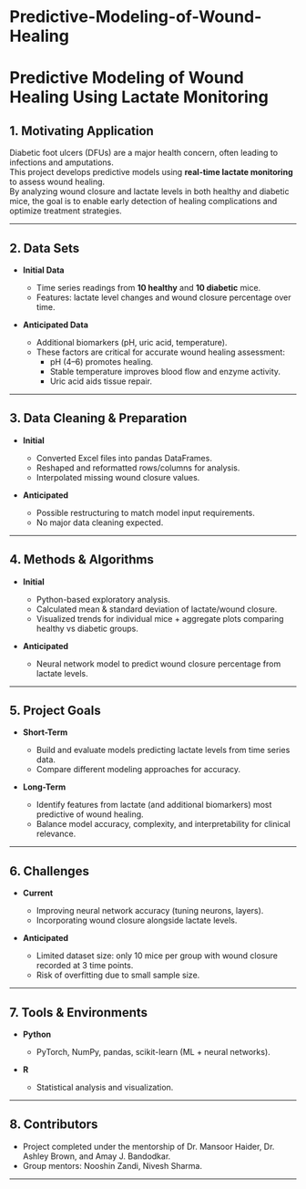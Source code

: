 # Predictive-Modeling-of-Wound-Healing
# Predictive Modeling of Wound Healing Using Lactate Monitoring

## 1. Motivating Application
Diabetic foot ulcers (DFUs) are a major health concern, often leading to infections and amputations.  
This project develops predictive models using **real-time lactate monitoring** to assess wound healing.  
By analyzing wound closure and lactate levels in both healthy and diabetic mice, the goal is to enable early detection of healing complications and optimize treatment strategies.

---

## 2. Data Sets

- **Initial Data**  
  - Time series readings from **10 healthy** and **10 diabetic** mice.  
  - Features: lactate level changes and wound closure percentage over time.  

- **Anticipated Data**  
  - Additional biomarkers (pH, uric acid, temperature).  
  - These factors are critical for accurate wound healing assessment:  
    - pH (4–6) promotes healing.  
    - Stable temperature improves blood flow and enzyme activity.  
    - Uric acid aids tissue repair.  

---

## 3. Data Cleaning & Preparation

- **Initial**  
  - Converted Excel files into pandas DataFrames.  
  - Reshaped and reformatted rows/columns for analysis.  
  - Interpolated missing wound closure values.  

- **Anticipated**  
  - Possible restructuring to match model input requirements.  
  - No major data cleaning expected.  

---

## 4. Methods & Algorithms

- **Initial**  
  - Python-based exploratory analysis.  
  - Calculated mean & standard deviation of lactate/wound closure.  
  - Visualized trends for individual mice + aggregate plots comparing healthy vs diabetic groups.  

- **Anticipated**  
  - Neural network model to predict wound closure percentage from lactate levels.  

---

## 5. Project Goals

- **Short-Term**  
  - Build and evaluate models predicting lactate levels from time series data.  
  - Compare different modeling approaches for accuracy.  

- **Long-Term**  
  - Identify features from lactate (and additional biomarkers) most predictive of wound healing.  
  - Balance model accuracy, complexity, and interpretability for clinical relevance.  

---

## 6. Challenges

- **Current**  
  - Improving neural network accuracy (tuning neurons, layers).  
  - Incorporating wound closure alongside lactate levels.  

- **Anticipated**  
  - Limited dataset size: only 10 mice per group with wound closure recorded at 3 time points.  
  - Risk of overfitting due to small sample size.  

---

## 7. Tools & Environments

- **Python**  
  - PyTorch, NumPy, pandas, scikit-learn (ML + neural networks).  

- **R**  
  - Statistical analysis and visualization.  

---

## 8. Contributors
- Project completed under the mentorship of Dr. Mansoor Haider, Dr. Ashley Brown, and Amay J. Bandodkar.  
- Group mentors: Nooshin Zandi, Nivesh Sharma.  


---
